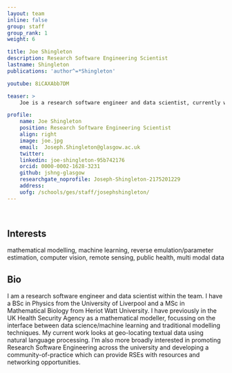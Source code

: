 ```yaml
---
layout: team
inline: false
group: staff
group_rank: 1
weight: 6

title: Joe Shingleton
description: Research Software Engineering Scientist
lastname: Shingleton
publications: 'author^=*Shingleton'

youtube: 8iCAXAbb7DM

teaser: >
    Joe is a research software engineer and data scientist, currently working on geo-locating textual data using natural language processing.

profile:
    name: Joe Shingleton
    position: Research Software Engineering Scientist
    align: right
    image: joe.jpg
    email:  Joseph.Shingleton@glasgow.ac.uk
    twitter:
    linkedin: joe-shingleton-95b742176 
    orcid: 0000-0002-1628-3231 
    github: jshng-glasgow 
    researchgate_noprofile: Joseph-Shingleton-2175201229
    address:
    uofg: /schools/ges/staff/josephshingleton/
---
```

<br>

## Interests
mathematical modelling, machine learning, reverse emulation/parameter estimation, computer vision, remote sensing, public health, multi modal data 

## Bio
I am a research software engineer and data scientist within the team. I have a BSc in Physics from the University of Liverpool and a MSc in Mathematical Biology from Heriot Watt University. I have previously in the UK Health Security Agency as a mathematical modeller, focussing on the interface between data science/machine learning and traditional modelling techniques. My current work looks at geo-locating textual data using natural language processing. I’m also more broadly interested in promoting Research Software Engineering across the university and developing a community-of-practice which can provide RSEs with resources and networking opportunities.  
